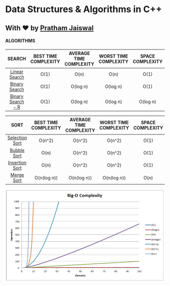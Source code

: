 # Data Structures & Algorithms in C++

## With ♥ by [Pratham Jaiswal](https://linkedin.com/in/pr47h4m)

#### ALGORITHMS

|                                 SEARCH                                  | BEST TIME COMPLEXITY | AVERAGE TIME COMPLEXITY | WORST TIME COMPLEXITY | SPACE COMPLEXITY |
| :---------------------------------------------------------------------: | :------------------: | :---------------------: | :-------------------: | :--------------: |
|        [Linear Search](./Algorithms/Searching/linear_search.cpp)        |         O(1)         |          O(n)           |         O(n)          |       O(1)       |
|        [Binary Search](./Algorithms/Searching/binary_search.cpp)        |         O(1)         |        O(log n)         |       O(log n)        |       O(1)       |
| [Binary Search - R](./Algorithms/Searching/binary_search_recursive.cpp) |         O(1)         |        O(log n)         |       O(log n)        |     O(log n)     |

|                           SORT                            | BEST TIME COMPLEXITY | AVERAGE TIME COMPLEXITY | WORST TIME COMPLEXITY | SPACE COMPLEXITY |
| :-------------------------------------------------------: | :------------------: | :---------------------: | :-------------------: | :--------------: |
| [Selection Sort](./Algorithms/Sorting/selection_sort.cpp) |        O(n^2)        |         O(n^2)          |        O(n^2)         |       O(1)       |
|    [Bubble Sort](./Algorithms/Sorting/bubble_sort.cpp)    |         O(n)         |         O(n^2)          |        O(n^2)         |       O(1)       |
| [Insertion Sort](./Algorithms/Sorting/selection_sort.cpp) |         O(n)         |         O(n^2)          |        O(n^2)         |       O(1)       |
|                      [Merge Sort](./Algorithms/Sorting/merge_sort.cpp)                       |     O(n(log n))      |       O(n(log n))       |      O(n(log n))      |       O(n)       |

![Time Complexity](./Algorithms/time-complexity.png)